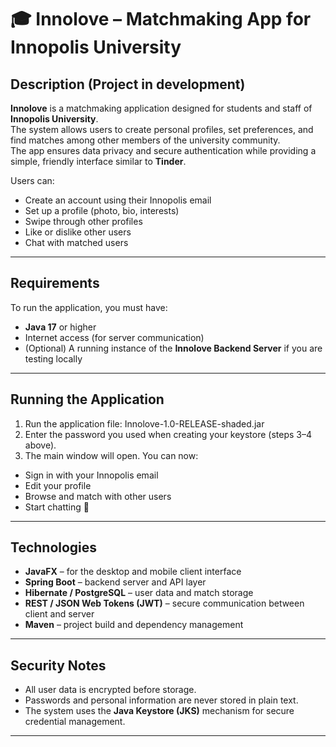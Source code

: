 # 🎓 Innolove – Matchmaking App for Innopolis University

## Description (Project in development)
**Innolove** is a matchmaking application designed for students and staff of **Innopolis University**.  
The system allows users to create personal profiles, set preferences, and find matches among other members of the university community.  
The app ensures data privacy and secure authentication while providing a simple, friendly interface similar to **Tinder**.

Users can:
- Create an account using their Innopolis email
- Set up a profile (photo, bio, interests)
- Swipe through other profiles
- Like or dislike other users
- Chat with matched users

---

## Requirements
To run the application, you must have:
- **Java 17** or higher
- Internet access (for server communication)
- (Optional) A running instance of the **Innolove Backend Server** if you are testing locally

---

## Running the Application
1. Run the application file:
   Innolove-1.0-RELEASE-shaded.jar
2. Enter the password you used when creating your keystore (steps 3–4 above).
3. The main window will open. You can now:
- Sign in with your Innopolis email
- Edit your profile
- Browse and match with other users
- Start chatting 💬

---

## Technologies
- **JavaFX** – for the desktop and mobile client interface
- **Spring Boot** – backend server and API layer
- **Hibernate / PostgreSQL** – user data and match storage
- **REST / JSON Web Tokens (JWT)** – secure communication between client and server
- **Maven** – project build and dependency management

---

## Security Notes
- All user data is encrypted before storage.
- Passwords and personal information are never stored in plain text.
- The system uses the **Java Keystore (JKS)** mechanism for secure credential management.

---